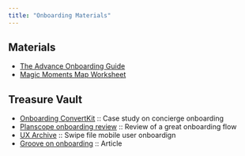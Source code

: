 ```yaml
---
title: "Onboarding Materials"
---
```


## Materials

-  <a target="_blank" href="https://s3.eu-west-2.amazonaws.com/growthcasts-course-materials/Advanced+Onboarding+Guide.pdf">The Advance Onboarding Guide</a>
- <a target="_blank" href="https://s3.eu-west-2.amazonaws.com/growthcasts-course-materials/Growthcasts+BONUS+Materials+-+Magic+Moments+Map.pdf">Magic Moments Map Worksheet</a>



## Treasure Vault

-  <a target="_blank" href="https://artplusmarketing.com/the-silver-bullet-in-convertkits-rapid-growth-177ecb2fbe26#.8xlbuox7a">Onboarding ConvertKit</a> :: Case study on concierge onboarding
-  <a target="_blank" href="https://ux.useronboard.com/the-best-damn-onboarding-flow-ive-ever-seen-33f47f4742cb#.tbnwgdh3r">Planscope onboarding review</a> :: Review of a great onboarding flow
-  <a target="_blank" href="http://uxarchive.com/tasks/onboarding">UX Archive</a> :: Swipe file mobile user onboardign
- <a target="_blank" href="https://www.groovehq.com/support/great-examples-of-customer-onboarding">Groove on onboarding</a> :: Article